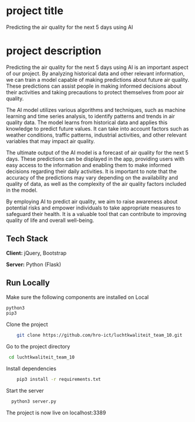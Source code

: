 # project title
Predicting the air quality for the next 5 days using AI
# project description

Predicting the air quality for the next 5 days using AI is an important aspect of our project. By analyzing historical data and other relevant information, we can train a model capable of making predictions about future air quality. These predictions can assist people in making informed decisions about their activities and taking precautions to protect themselves from poor air quality.

The AI model utilizes various algorithms and techniques, such as machine learning and time series analysis, to identify patterns and trends in air quality data. The model learns from historical data and applies this knowledge to predict future values. It can take into account factors such as weather conditions, traffic patterns, industrial activities, and other relevant variables that may impact air quality.

The ultimate output of the AI model is a forecast of air quality for the next 5 days. These predictions can be displayed in the app, providing users with easy access to the information and enabling them to make informed decisions regarding their daily activities. It is important to note that the accuracy of the predictions may vary depending on the availability and quality of data, as well as the complexity of the air quality factors included in the model.

By employing AI to predict air quality, we aim to raise awareness about potential risks and empower individuals to take appropriate measures to safeguard their health. It is a valuable tool that can contribute to improving quality of life and overall well-being.

## Tech Stack

**Client:** jQuery, Bootstrap

**Server:** Python (Flask)


## Run Locally
Make sure the following components are installed on Local

```bash
python3
pip3

```
Clone the project

```bash
    git clone https://github.com/hro-ict/luchtkwaliteit_team_10.git
```

Go to the project directory

```bash
 cd luchtkwaliteit_team_10
```

Install dependencies

```bash
    pip3 install -r requirements.txt

```

Start the server

```bash
  python3 server.py
```
The project is now live on localhost:3389
